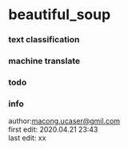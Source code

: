 # beautiful_soup

### text classification  

### machine translate  

### todo  


### info  
author:macong.ucaser@gmil.com  
first edit: 2020.04.21 23:43   
last edit: xx  